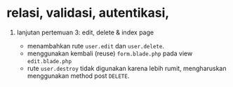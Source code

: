 # relasi, validasi, autentikasi, 

1. lanjutan pertemuan 3: edit, delete & index page

    - menambahkan rute `user.edit` dan `user.delete`.
    - menggunakan kembali (reuse) `form.blade.php` pada view `edit.blade.php`
    - rute `user.destroy` tidak digunakan karena lebih rumit, mengharuskan menggunakan method post `DELETE`.


